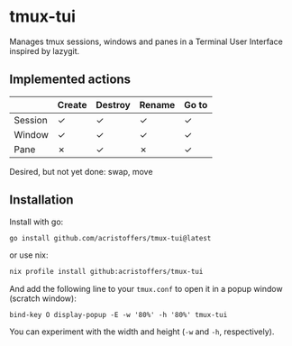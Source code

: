# tmux-tui

Manages tmux sessions, windows and panes in a Terminal User Interface inspired by lazygit.

## Implemented actions

|         | Create | Destroy | Rename| Go to |
| :---    | :---   | :---    | :---  | :---  |
| Session | ✓      | ✓       | ✓     | ✓     |
| Window  | ✓      | ✓       | ✓     | ✓     |
| Pane    | ✗      | ✓       | ✗     | ✓     |

Desired, but not yet done: swap, move

## Installation

Install with go:

```bash
go install github.com/acristoffers/tmux-tui@latest
```

or use nix:

```bash
nix profile install github:acristoffers/tmux-tui
```

And add the following line to your `tmux.conf` to open it in a popup window (scratch window):

```tmux
bind-key O display-popup -E -w '80%' -h '80%' tmux-tui
```

You can experiment with the width and height (`-w` and `-h`, respectively).
